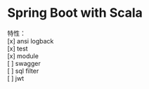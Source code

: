 # Spring Boot with Scala 

特性：  
[x] ansi logback    
[x] test  
[x] module  
[ ] swagger   
[ ] sql filter  
[ ] jwt   
